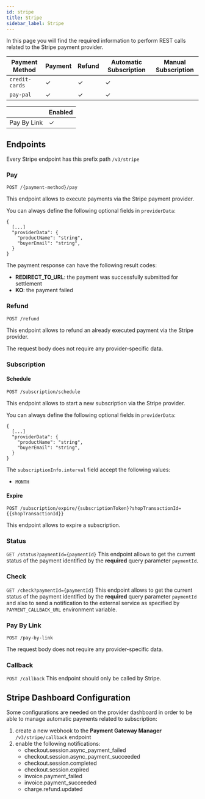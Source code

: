 ```yaml
---
id: stripe
title: Stripe
sidebar_label: Stripe
---
```




In this page you will find the required information to perform REST calls related to the Stripe payment provider.

| Payment Method | Payment | Refund | Automatic Subscription | Manual Subscription |
|----------------|---------|--------|------------------------|---------------------|
| `credit-cards` | ✓       | ✓      | ✓                      |                     | 
| `pay-pal`      | ✓       | ✓      | ✓                      |                     |

|              | Enabled |
|--------------|---------|
| Pay By Link  | ✓       |

## Endpoints

Every Stripe endpoint has this prefix path `/v3/stripe`

### Pay

`POST /{payment-method}/pay`

This endpoint allows to execute payments via the Stripe payment provider.

You can always define the following optional fields in `providerData`:
```jsonc
{
  [...]
  "providerData": {
    "productName": "string",
    "buyerEmail": "string",
  }
}
```

The payment response can have the following result codes:
- **REDIRECT_TO_URL**: the payment was successfully submitted for settlement
- **KO**: the payment failed

### Refund

`POST /refund`

This endpoint allows to refund an already executed payment via the Stripe provider.

The request body does not require any provider-specific data.

### Subscription

####  Schedule

`POST /subscription/schedule`

This endpoint allows to start a new subscription via the Stripe provider.

You can always define the following optional fields in `providerData`:
```jsonc
{
  [...]
  "providerData": {
    "productName": "string",
    "buyerEmail": "string",
  }
}
```

The `subscriptionInfo.interval` field accept the following values:
- `MONTH`

#### Expire

`POST /subscription/expire/{subscriptionToken}?shopTransactionId={{shopTransactionId}}`

This endpoint allows to expire a subscription.

### Status

`GET /status?paymentId={paymentId}`
This endpoint allows to get the current status of the payment identified by the **required** query parameter `paymentId`.

### Check

`GET /check?paymentId={paymentId}`
This endpoint allows to get the current status of the payment identified by the **required** query parameter `paymentId` and also to send a notification to the external service as specified by `PAYMENT_CALLBACK_URL` environment variable.

### Pay By Link

`POST /pay-by-link`

The request body does not require any provider-specific data.

### Callback

`POST /callback`
This endpoint should only be called by Stripe.

## Stripe Dashboard Configuration
Some configurations are needed on the provider dashboard in order to be able to manage automatic payments related to subscription:
1. create a new webhook to the **Payment Gateway Manager** `/v3/stripe/callback` endpoint
2. enable the following notifications:
    - checkout.session.async_payment_failed
    - checkout.session.async_payment_succeeded
    - checkout.session.completed
    - checkout.session.expired
    - invoice.payment_failed
    - invoice.payment_succeeded
    - charge.refund.updated

